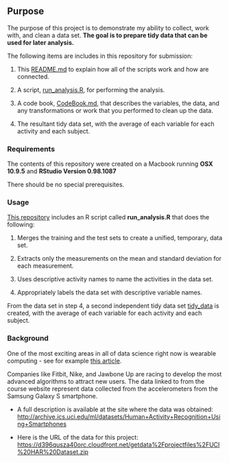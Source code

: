 ## Purpose

The purpose of this project is to demonstrate my ability to collect, work with, and clean a data set.
**The goal is to prepare tidy data that can be used for later analysis.**

The following items are includes in this repository for submission:

1. This [README.md](https://github.com/thecapacity/CleaningData_CourseProj/blob/master/README.md) to explain how all of the scripts work and how  are connected.

2. A script, [run_analysis.R](https://github.com/thecapacity/CleaningData_CourseProj/blob/master/run_analysis.R), for performing the analysis.

3. A code book, [CodeBook.md](https://github.com/thecapacity/CleaningData_CourseProj/blob/master/CodeBook.md), that describes the variables, the data, and any transformations or work that you performed to clean up the data.

4. The resultant tidy data set, with the average of each variable for each activity and each subject.

### Requirements

The contents of this repository were created on a Macbook running **OSX 10.9.5** and **RStudio Version 0.98.1087**

There should be no special prerequisites.

### Usage

[This repository](https://github.com/thecapacity/CleaningData_CourseProj) includes an R script called **run_analysis.R** that does the following:

1. Merges the training and the test sets to create a unified, temporary, data set.

2. Extracts only the measurements on the mean and standard deviation for each measurement.

3. Uses descriptive activity names to name the activities in the data set.

4. Appropriately labels the data set with descriptive variable names. 

From the data set in step 4, a second independent tidy data set [tidy_data](http://git ) is created, with the average of each variable for each activity and each subject.

### Background

One of the most exciting areas in all of data science right now is wearable computing - see for example [this article](http://www.insideactivitytracking.com/data-science-activity-tracking-and-the-battle-for-the-worlds-top-sports-brand/). 

Companies like Fitbit, Nike, and Jawbone Up are racing to develop the most advanced algorithms to attract new users. The data linked to from the course website represent data collected from the accelerometers from the Samsung Galaxy S smartphone.

* A full description is available at the site where the data was obtained: http://archive.ics.uci.edu/ml/datasets/Human+Activity+Recognition+Using+Smartphones

* Here is the URL of the data for this project: https://d396qusza40orc.cloudfront.net/getdata%2Fprojectfiles%2FUCI%20HAR%20Dataset.zip
